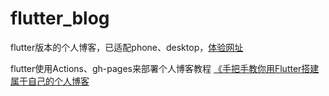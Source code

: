 # flutter_blog

flutter版本的个人博客，已适配phone、desktop，[体验网址](https://gstory0404.github.io/flutter_blog)

flutter使用Actions、gh-pages来部署个人博客教程 [《手把手教你用Flutter搭建属于自己的个人博客](https://juejin.cn/post/6961399282872107015/)

